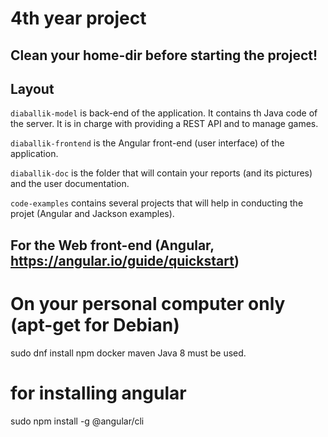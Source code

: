 # 4th year project
## Clean your home-dir before starting the project!

## Layout

`diaballik-model` is back-end of the application. It contains th Java code of the server.
It is in charge with providing a REST API and to manage games.

`diaballik-frontend` is the Angular front-end (user interface) of the application.

`diaballik-doc` is the folder that will contain your reports (and its pictures) and the user documentation.

`code-examples` contains several projects that will help in conducting the projet (Angular and Jackson examples).

## For the Web front-end (Angular, https://angular.io/guide/quickstart)

# On your personal computer only (apt-get for Debian)
sudo dnf install npm docker maven
Java 8 must be used.

# for installing angular
sudo npm install -g @angular/cli 
